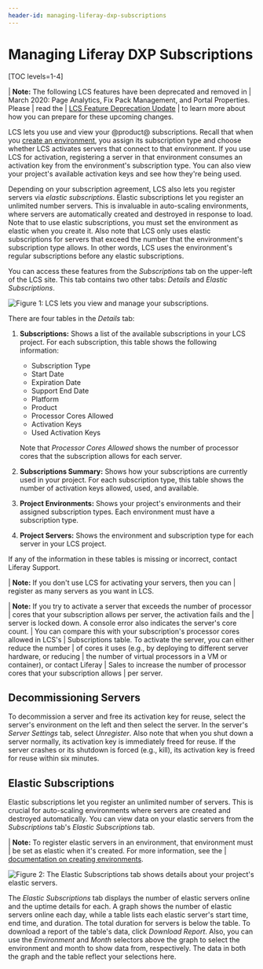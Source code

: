 ```yaml
---
header-id: managing-liferay-dxp-subscriptions
---
```


# Managing Liferay DXP Subscriptions

[TOC levels=1-4]

| **Note:** The following LCS features have been deprecated and removed in
| March 2020: Page Analytics, Fix Pack Management, and Portal Properties. Please
| read the 
| [LCS Feature Deprecation Update](https://help.liferay.com/hc/en-us/articles/360037317691-Liferay-Connected-Services-Feature-Deprecation-Update-March-2020)
| to learn more about how you can prepare for these upcoming changes. 

LCS lets you use and view your @product@ subscriptions. Recall that when you 
[create an environment](/docs/7-2/deploy/-/knowledge_base/d/managing-lcs-environments#creating-environments), 
you assign its subscription type and choose whether LCS activates servers that 
connect to that environment. If you use LCS for activation, registering a server 
in that environment consumes an activation key from the environment's 
subscription type. You can also view your project's available activation keys 
and see how they're being used. 

Depending on your subscription agreement, LCS also lets you register servers via 
*elastic subscriptions*. Elastic subscriptions let you register an unlimited 
number servers. This is invaluable in auto-scaling environments, where servers 
are automatically created and destroyed in response to load. Note that to use 
elastic subscriptions, you must set the environment as elastic when you create 
it. Also note that LCS only uses elastic subscriptions for servers that exceed 
the number that the environment's subscription type allows. In other words, LCS 
uses the environment's regular subscriptions before any elastic subscriptions. 

You can access these features from the *Subscriptions* tab on the upper-left of 
the LCS site. This tab contains two other tabs: *Details* and *Elastic 
Subscriptions*. 

![Figure 1: LCS lets you view and manage your subscriptions.](../../../images-dxp/lcs-subscriptions.png)

There are four tables in the *Details* tab: 

1.  **Subscriptions:** Shows a list of the available subscriptions in your LCS 
    project. For each subscription, this table shows the following information: 

    - Subscription Type
    - Start Date
    - Expiration Date
    - Support End Date
    - Platform
    - Product
    - Processor Cores Allowed
    - Activation Keys
    - Used Activation Keys

    Note that *Processor Cores Allowed* shows the number of processor cores that 
    the subscription allows for each server. 

2.  **Subscriptions Summary:** Shows how your subscriptions are currently used 
    in your project. For each subscription type, this table shows the number of 
    activation keys allowed, used, and available. 

3.  **Project Environments:** Shows your project's environments and their 
    assigned subscription types. Each environment must have a subscription type. 

4.  **Project Servers:** Shows the environment and subscription type for each 
    server in your LCS project. 

If any of the information in these tables is missing or incorrect, contact 
Liferay Support. 

| **Note:** If you don't use LCS for activating your servers, then you can 
| register as many servers as you want in LCS. 

| **Note:** If you try to activate a server that exceeds the number of processor 
| cores that your subscription allows per server, the activation fails and the 
| server is locked down. A console error also indicates the server's core count. 
| You can compare this with your subscription's processor cores allowed in LCS's 
| Subscriptions table. To activate the server, you can either reduce the number 
| of cores it uses (e.g., by deploying to different server hardware, or reducing 
| the number of virtual processors in a VM or container), or contact Liferay 
| Sales to increase the number of processor cores that your subscription allows 
| per server. 

## Decommissioning Servers

To decommission a server and free its activation key for reuse, select the 
server's environment on the left and then select the server. In the server's 
*Server Settings* tab, select *Unregister*. Also note that when you shut down a 
server normally, its activation key is immediately freed for reuse. If the 
server crashes or its shutdown is forced (e.g., kill), its activation key is 
freed for reuse within six minutes. 

## Elastic Subscriptions

Elastic subscriptions let you register an unlimited number of servers. This is 
crucial for auto-scaling environments where servers are created and destroyed 
automatically. You can view data on your elastic servers from the 
*Subscriptions* tab's *Elastic Subscriptions* tab. 

| **Note:** To register elastic servers in an environment, that environment must 
| be set as elastic when it's created. For more information, see the 
| [documentation on creating environments](/docs/7-2/deploy/-/knowledge_base/d/managing-lcs-environments#creating-environments). 

![Figure 2: The *Elastic Subscriptions* tab shows details about your project's elastic servers.](../../../images-dxp/lcs-elastic-subscriptions.png)

The *Elastic Subscriptions* tab displays the number of elastic servers online 
and the uptime details for each. A graph shows the number of elastic servers 
online each day, while a table lists each elastic server's start time, end time, 
and duration. The total duration for servers is below the table. To download a 
report of the table's data, click *Download Report*. Also, you can use the 
*Environment* and *Month* selectors above the graph to select the environment 
and month to show data from, respectively. The data in both the graph and the 
table reflect your selections here. 
